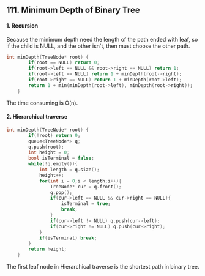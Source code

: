 ## 111. Minimum Depth of Binary Tree

#### 1. Recursion

Because the minimum depth need the length of the path ended with leaf, so if the child is NULL, and the other isn't, then must choose the other path.

```c++
int minDepth(TreeNode* root) {
        if(root == NULL) return 0;
        if(root->left == NULL && root->right == NULL) return 1;
        if(root->left == NULL) return 1 + minDepth(root->right);
        if(root->right == NULL) return 1 + minDepth(root->left);
        return 1 + min(minDepth(root->left), minDepth(root->right));
    }
```

The time consuming is O(n).

#### 2. Hierarchical traverse

```c++
int minDepth(TreeNode* root) {
        if(!root) return 0;
        queue<TreeNode*> q;
        q.push(root);
        int height = 0;
        bool isTerminal = false;
        while(!q.empty()){
            int length = q.size();
            height++;
            for(int i = 0;i < length;i++){
                TreeNode* cur = q.front();
                q.pop();
                if(cur->left == NULL && cur->right == NULL){
                    isTerminal = true;
                    break;
                }
                if(cur->left != NULL) q.push(cur->left);
                if(cur->right != NULL) q.push(cur->right);
            }
            if(isTerminal) break;
        }
        return height;
    }
```

The first leaf node in Hierarchical traverse is the shortest path in binary tree.